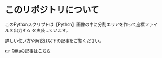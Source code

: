 # このリポジトリについて

このPythonスクリプトは【Python】画像の中に分割エリアを作って座標ファイルを出力する を実装しています。


詳しい使い方や解説は以下の記事をご覧ください。

👉 [Qiitaの記事はこちら](https://qiita.com/iwakazusuwa/items/055dfd6631f539ad5725)
